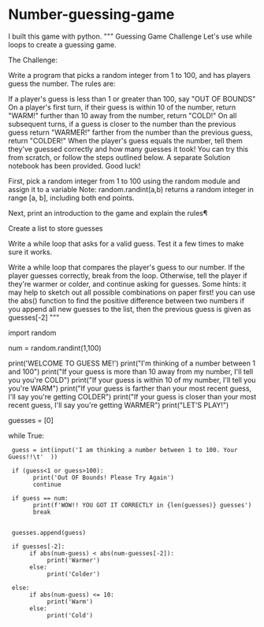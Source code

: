# Number-guessing-game
I built this game with python.
"""  Guessing Game Challenge
Let's use while loops to create a guessing game.

The Challenge:

Write a program that picks a random integer from 1 to 100, and has players guess the number. The rules are:

If a player's guess is less than 1 or greater than 100, say "OUT OF BOUNDS"
On a player's first turn, if their guess is
within 10 of the number, return "WARM!"
further than 10 away from the number, return "COLD!"
On all subsequent turns, if a guess is
closer to the number than the previous guess return "WARMER!"
farther from the number than the previous guess, return "COLDER!"
When the player's guess equals the number, tell them they've guessed correctly and how many guesses it took!
You can try this from scratch, or follow the steps outlined below. A separate Solution notebook has been provided. Good luck!

First, pick a random integer from 1 to 100 using the random module and assign it to a variable
Note: random.randint(a,b) returns a random integer in range [a, b], including both end points.

Next, print an introduction to the game and explain the rules¶

Create a list to store guesses

Write a while loop that asks for a valid guess. Test it a few times to make sure it works.

Write a while loop that compares the player's guess to our number. If the player guesses correctly, break from the loop. Otherwise, tell the player if they're warmer or colder, and continue asking for guesses.
 Some hints:
     it may help to sketch out all possible combinations on paper first!
     you can use the abs() function to find the positive difference between two numbers
     if you append all new guesses to the list, then the previous guess is given as guesses[-2]
""" 

import random

num = random.randint(1,100)
 

print('WELCOME TO GUESS ME!')
print("I'm thinking of a number between 1 and 100")
print("If your guess is more than 10 away from my number, I'll tell you you're COLD")
print("If your guess is within 10 of my number, I'll tell you you're WARM")
print("If your guess is farther than your most recent guess, I'll say you're getting COLDER")
print("If your guess is closer than your most recent guess, I'll say you're getting WARMER")
print("LET'S PLAY!")

guesses = [0]

while True:
      
     guess = int(input('I am thinking a number between 1 to 100. Your Guess!!\t'  ))
      
     if (guess<1 or guess>100):
           print('Out OF Bounds! Please Try Again')
           continue
      
     if guess == num:
           print(f'WOW!! YOU GOT IT CORRECTLY in {len(guesses)} guesses')
           break
                
                
     guesses.append(guess)

     if guesses[-2]:
          if abs(num-guess) < abs(num-guesses[-2]):
               print('Warmer')
          else:
               print('Colder')
               
     else:
          if abs(num-guess) <= 10:
               print('Warm')
          else:
               print('Cold')     
